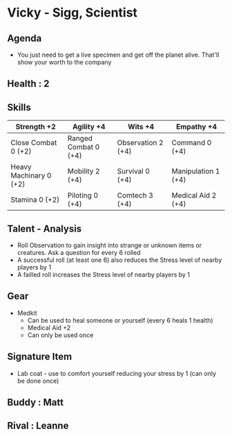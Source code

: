 
# Vicky - Sigg, Scientist

## Agenda
- You just need to get a live specimen and get off the planet alive. That'll show your worth to the company

## Health : 2

## Skills
| Strength +2 | Agility +4 | Wits +4 | Empathy +4 |
|-|-|-|-|
| Close Combat 0 (+2) | Ranged Combat 0 (+4) | Observation 2 (+4) | Command 0 (+4) |
| Heavy Machinary 0 (+2) | Mobility 2 (+4) | Survival 0 (+4) | Manipulation 1 (+4) |
| Stamina 0 (+2) | Piloting 0 (+4) | Comtech 3 (+4) | Medical Aid 2 (+4) |

## Talent - Analysis
- Roll Observation to gain insight into strange or unknown items or creatures. Ask a question for every 6 rolled
- A successful roll (at least one 6) also reduces the Stress level of nearby players by 1
- A failled roll increases the Stress level of nearby players by 1 

## Gear
- Medkit
    - Can be used to heal someone or yourself (every 6 heals 1 health)
    - Medical Aid +2
    - Can only be used once

## Signature Item
- Lab coat - use to comfort yourself reducing your stress by 1 (can only be done once)

## Buddy : Matt
## Rival : Leanne
